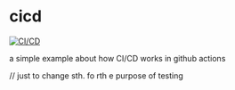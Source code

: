 # cicd

[![CI/CD](https://github.com/kalwar/cicd/actions/workflows/main.yml/badge.svg?branch=main)](https://github.com/kalwar/cicd/actions/workflows/main.yml)

a simple example about how CI/CD works in github actions

// just to change sth. fo rth e purpose of testing
